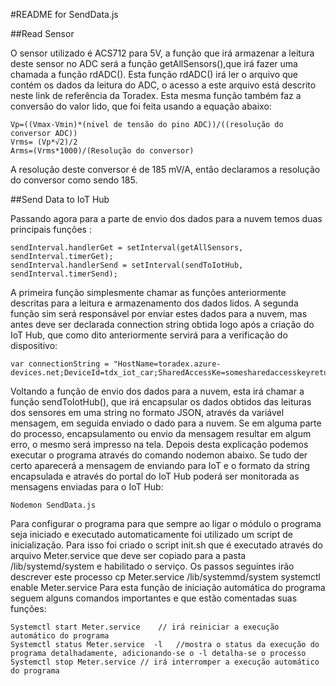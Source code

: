 
#README for SendData.js

##Read Sensor 

O sensor utilizado é ACS712 para 5V, a função que irá armazenar a leitura deste sensor no ADC será a função getAllSensors(),que irá fazer uma chamada a função rdADC(). Esta função rdADC() irá ler o arquivo que contém os dados da leitura do ADC, o acesso a este arquivo está descrito neste link de referência da Toradex. Esta mesma função também faz a conversão do valor lido, que foi feita usando a equação abaixo:

    Vp=((Vmax-Vmin)*(nivel de tensão do pino ADC))/((resolução do conversor ADC))
    Vrms= (Vp*√2)/2 
    Arms=(Vrms*1000)/(Resolução do conversor)
    
 A resolução deste conversor é de 185 mV/A, então declaramos a resolução do conversor como sendo 185. 
 
 ##Send Data to IoT Hub
 
Passando agora para a parte de envio dos dados para a nuvem temos duas principais funções :

    sendInterval.handlerGet = setInterval(getAllSensors, sendInterval.timerGet);
    sendInterval.handlerSend = setInterval(sendToIotHub, sendInterval.timerSend);

A primeira função simplesmente chamar as funções anteriormente descritas para a leitura e armazenamento dos dados lidos. A segunda função sim será responsável por enviar estes dados para a nuvem, mas antes deve ser declarada connection string obtida
logo após a criação do IoT Hub, que como dito anteriormente servirá para a verificação do dispositivo:

    var connectionString = "HostName=toradex.azure-devices.net;DeviceId=tdx_iot_car;SharedAccessKe=somesharedaccesskeyreturned" 
Voltando a função de envio dos dados para a nuvem, esta irá chamar a função sendToIotHub(), que irá encapsular os dados obtidos
das leituras dos sensores em uma string no formato JSON, através da variável mensagem, em seguida enviado o dado para a nuvem.
Se em alguma parte do processo, encapsulamento ou envio da mensagem resultar em algum erro, o mesmo será impresso na tela. Depois desta explicação podemos executar o programa através do comando nodemon abaixo. Se tudo der certo aparecerá a mensagem
de enviando para IoT e o formato da string encapsulada e através do portal do IoT Hub poderá ser monitorada as mensagens
enviadas para o IoT Hub:

    Nodemon SendData.js

Para configurar o programa para que sempre ao ligar o módulo o programa seja iniciado e executado automaticamente foi utilizado
um script de inicialização. Para isso foi criado o script init.sh que é executado através do arquivo Meter.service que deve ser
copiado para a pasta /lib/systemd/system e habilitado o serviço. Os passos seguintes irão descrever este processo
cp Meter.service /lib/systemmd/system
systemctl enable Meter.service
Para esta função de iniciação automática do programa seguem alguns comandos importantes e que estão comentadas suas funções:
    
    Systemctl start Meter.service    // irá reiniciar a execução automático do programa  
    Systemctl status Meter.service  -l   //mostra o status da execução do programa detalhadamente, adicionando-se o -l detalha-se o processo
    Systemctl stop Meter.service // irá interromper a execução automático do programa
